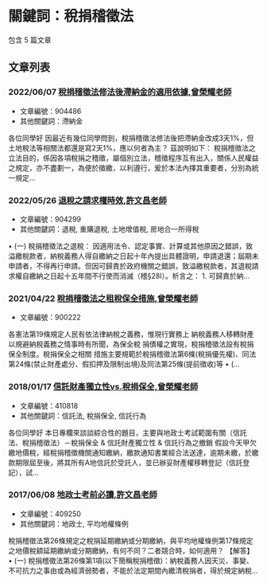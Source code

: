 # 關鍵詞：稅捐稽徵法

包含 5 篇文章

## 文章列表

### 2022/06/07 [稅捐稽徵法修法後滯納金的適用依據,曾榮耀老師](../../articles/904486_%E7%A8%85%E6%8D%90%E7%A8%BD%E5%BE%B5%E6%B3%95%E4%BF%AE%E6%B3%95%E5%BE%8C%E6%BB%AF%E7%B4%8D%E9%87%91%E7%9A%84%E9%81%A9%E7%94%A8%E4%BE%9D%E6%93%9A%2C%E6%9B%BE%E6%A6%AE%E8%80%80%E8%80%81%E5%B8%AB.md)
- 文章編號：904486
- 其他關鍵詞：滯納金

各位同學好 因最近有幾位同學問到，稅捐稽徵法修法後把滯納金改成3天1%，但土地稅法等相關法都還是寫2天1%，應以何者為主？ 茲說明如下： 稅捐稽徵法之立法目的，係因各項稅捐之稽徵，屬個別立法，稽徵程序互有出入，關係人民權益之規定，亦不盡劃一，為便於徵繳，以利遵行，爰於本法內擇其重要者，分別為統一規定...

### 2022/05/26 [退稅之請求權時效,許文昌老師](../../articles/904299_%E9%80%80%E7%A8%85%E4%B9%8B%E8%AB%8B%E6%B1%82%E6%AC%8A%E6%99%82%E6%95%88%2C%E8%A8%B1%E6%96%87%E6%98%8C%E8%80%81%E5%B8%AB.md)
- 文章編號：904299
- 其他關鍵詞：退稅, 重購退稅, 土地增值稅, 房地合一所得稅

• (一) 稅捐稽徵法之退稅： 因適用法令、認定事實、計算或其他原因之錯誤，致溢繳稅款者，納稅義務人得自繳納之日起十年內提出具體證明，申請退還；屆期未申請者，不得再行申請。但因可歸責於政府機關之錯誤，致溢繳稅款者，其退稅請求權自繳納之日起十五年間不行使而消滅（稽§28Ⅰ）。析言之： 1. 可歸責於納...

### 2021/04/22 [稅捐稽徵法之租稅保全措施,曾榮耀老師](../../articles/900222_%E7%A8%85%E6%8D%90%E7%A8%BD%E5%BE%B5%E6%B3%95%E4%B9%8B%E7%A7%9F%E7%A8%85%E4%BF%9D%E5%85%A8%E6%8E%AA%E6%96%BD%2C%E6%9B%BE%E6%A6%AE%E8%80%80%E8%80%81%E5%B8%AB.md)
- 文章編號：900222

各憲法第19條規定人民有依法律納稅之義務，惟現行實務上 納稅義務人移轉財產以規避納稅義務之情事時有所聞，為保全稅 捐債權之實現，稅捐稽徵法設有稅捐保全制度。稅捐保全之相關 措施主要規範於稅捐稽徵法第6條(稅捐優先權)、同法第24條(禁止財產處分、假扣押及限制出境)及同法第25條(提前徵收)等 • (...

### 2018/01/17 [信託財產獨立性vs.稅捐保全,曾榮耀老師](../../articles/410818_%E4%BF%A1%E8%A8%97%E8%B2%A1%E7%94%A2%E7%8D%A8%E7%AB%8B%E6%80%A7vs.%E7%A8%85%E6%8D%90%E4%BF%9D%E5%85%A8%2C%E6%9B%BE%E6%A6%AE%E8%80%80%E8%80%81%E5%B8%AB.md)
- 文章編號：410818
- 其他關鍵詞：信託法, 稅捐保全, 信託行為

各位同學好 本日專欄來談談綜合性的題目，主要與地政士考試範圍有關（信託法、稅捐稽徵法）－稅捐保全 & 信託財產獨立性 & 信託行為之撤銷 假設今天甲欠繳地價稅，經稅捐稽徵機關通知繳納，繳款通知書業經合法送達，逾期未繳，於繳款期限屆至後，將其所有A地信託於受託人，並已辦妥財產權移轉登記（信託登記），試...

### 2017/06/08 [地政士考前必讀,許文昌老師](../../articles/409250_%E5%9C%B0%E6%94%BF%E5%A3%AB%E8%80%83%E5%89%8D%E5%BF%85%E8%AE%80%2C%E8%A8%B1%E6%96%87%E6%98%8C%E8%80%81%E5%B8%AB.md)
- 文章編號：409250
- 其他關鍵詞：地政士, 平均地權條例

稅捐稽徵法第26條規定之稅捐延期繳納或分期繳納，與平均地權條例第17條規定之地價稅額延期繳納或分期繳納，有何不同？二者競合時，如何適用？ 【解答】 • (一) 稅捐稽徵法第26條第1項(以下簡稱稅捐稽徵)：納稅義務人因天災、事變、不可抗力之事由或為經濟弱勢者，不能於法定期間內繳清稅捐者，得於規定納稅...
